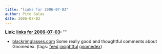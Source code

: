 ```yaml
---
title: "links for 2006-07-03"
author: Pito Salas
date: 2006-07-03
---
```


**Link: [links for 2006-07-03](None):** ""

  * [blackrimglasses.com](<http://blackrimglasses.com/feed/>) Some really good and thoughtful comments about Gnomedex. (tags: [feed](<http://del.icio.us/pitosalas/feed>) [insightful](<http://del.icio.us/pitosalas/insightful>) [gnomedex](<http://del.icio.us/pitosalas/gnomedex>))
>>


